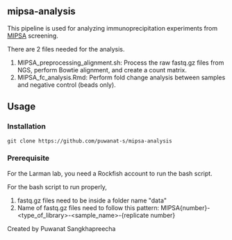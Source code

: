 ## mipsa-analysis

This pipeline is used for analyzing immunoprecipitation experiments from [MIPSA](https://www.nature.com/articles/s41551-022-00925-y) screening. 

There are 2 files needed for the analysis. 
1. MIPSA_preprocessing_alignment.sh: Process the raw fastq.gz files from NGS, perform Bowtie alignment, and create a count matrix.
2. MIPSA_fc_analysis.Rmd: Perform fold change analysis between samples and negative control (beads only).

## Usage <a name="usage"></a>

### Installation

```
git clone https://github.com/puwanat-s/mipsa-analysis
```

### Prerequisite

For the Larman lab, you need a Rockfish account to run the bash script. 

For the bash script to run properly,

1. fastq.gz files need to be inside a folder name "data"
2. Name of fastq.gz files need to follow this pattern: MIPSA{number}-<type_of_library>-<sample_name>-{replicate number}


Created by Puwanat Sangkhapreecha
